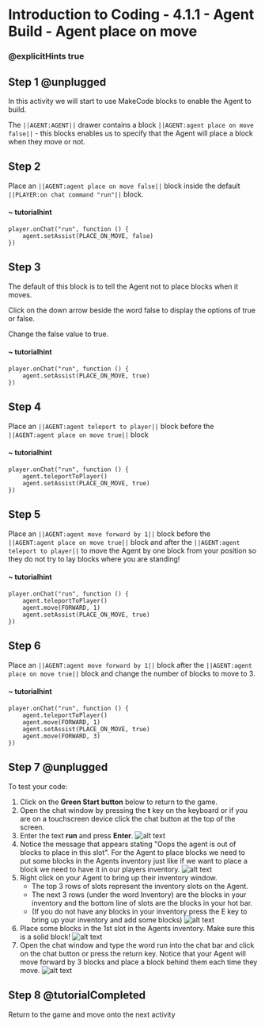 # Introduction to Coding - 4.1.1 - Agent Build - Agent place on move

### @explicitHints true

## Step 1 @unplugged
In this activity we will start to use MakeCode blocks to enable the Agent to build.

The ``||AGENT:AGENT||`` drawer contains a block ``||AGENT:agent place on move false||`` - this blocks enables us to specify that the Agent will place a block when they move or not.

## Step 2
Place an ``||AGENT:agent place on move false||``  block inside the default ``||PLAYER:on chat command "run"||`` block.
#### ~ tutorialhint
```blocks
player.onChat("run", function () {
    agent.setAssist(PLACE_ON_MOVE, false)
})
```

## Step 3
The default of this block is to tell the Agent not to place blocks when it moves.

Click on the down arrow beside the word false to display the options of true or false.

Change the false value to true.
#### ~ tutorialhint
```blocks 
player.onChat("run", function () {
    agent.setAssist(PLACE_ON_MOVE, true)
})
```

## Step 4
Place an ``||AGENT:agent teleport to player||`` block before the ``||AGENT:agent place on move true||`` block
#### ~ tutorialhint
```blocks 
player.onChat("run", function () {
    agent.teleportToPlayer()
    agent.setAssist(PLACE_ON_MOVE, true)
})
```

## Step 5
Place an ``||AGENT:agent move forward by 1||`` block before the ``||AGENT:agent place on move true||`` block and after the ``||AGENT:agent teleport to player||`` to move the Agent by one block from your position so they do not try to lay blocks where you are standing!
#### ~ tutorialhint
```blocks 
player.onChat("run", function () {
    agent.teleportToPlayer()
    agent.move(FORWARD, 1)
    agent.setAssist(PLACE_ON_MOVE, true)
})
```

## Step 6
Place an ``||AGENT:agent move forward by 1||`` block after the ``||AGENT:agent place on move true||`` block and change the number of blocks to move to 3.

#### ~ tutorialhint
```blocks 
player.onChat("run", function () {
    agent.teleportToPlayer()
    agent.move(FORWARD, 1)
    agent.setAssist(PLACE_ON_MOVE, true)
	agent.move(FORWARD, 3)
})
```

## Step 7 @unplugged
To test your code:
1. Click on the **Green Start button** below to return to the game.
2. Open the chat window by pressing the **t** key on the keyboard or if you are on a touchscreen device click the chat button at the top of the screen.
3. Enter the text **run** and press **Enter**.
![alt text](https://intro.codingcredentials.com/Lesson4/4.1.1/images/1.jpg?raw=true "Run")
4. Notice the message that appears stating "Oops the agent is out of blocks to place in this slot". For the Agent to place blocks we need to put some blocks in the Agents inventory just like if we want to place a block we need to have it in our players inventory.
![alt text](https://intro.codingcredentials.com/Lesson4/4.1.1/images/2.jpg?raw=true "Run")
5. Right click on your Agent to bring up their inventory window. 
	- The top 3 rows of slots represent the inventory slots on the Agent. 
	- The next 3 rows (under the word Inventory) are the blocks in your inventory and the bottom line of slots are the blocks in your hot bar.
	- (If you do not have any blocks in your inventory press the E key to bring up your inventory and add some blocks)
![alt text](https://intro.codingcredentials.com/Lesson4/4.1.1/images/3.jpg?raw=true "Run")
6. Place some blocks in the 1st slot in the Agents inventory. Make sure this is a solid block!
![alt text](https://intro.codingcredentials.com/Lesson4/4.1.1/images/4.jpg?raw=true "Run")
7. Open the chat window and type the word run into the chat bar and click on the chat button or press the return key. Notice that your Agent will move forward by 3 blocks and place a block behind them each time they move.
![alt text](https://intro.codingcredentials.com/Lesson4/4.1.1/images/5.jpg?raw=true "Run")

## Step 8 @tutorialCompleted
Return to the game and move onto the next activity

